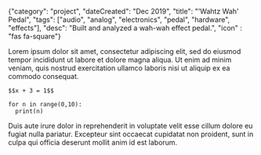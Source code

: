 {"category": "project", "dateCreated": "Dec 2019", "title": "'Wahtz Wah' Pedal", "tags": ["audio", "analog", "electronics", "pedal", "hardware", "effects"], "desc": "Built and analyzed a wah-wah effect pedal.", "icon" : "fas fa-square"}

<article>
Lorem ipsum dolor sit amet, consectetur adipiscing elit, sed do eiusmod tempor incididunt ut labore et dolore magna aliqua. Ut enim ad minim veniam, quis nostrud exercitation ullamco laboris nisi ut aliquip ex ea commodo consequat. 

`$$x + 3 = 1$$`


```
for n in range(0,10):
  print(n)
```

Duis aute irure dolor in reprehenderit in voluptate velit esse cillum dolore eu fugiat nulla pariatur. Excepteur sint occaecat cupidatat non proident, sunt in culpa qui officia deserunt mollit anim id est laborum.
</article>